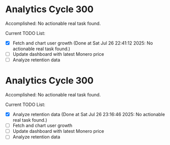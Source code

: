 # Analytics Cycle 300

Accomplished: No actionable real task found.

Current TODO List:

- [x] Fetch and chart user growth  (Done at Sat Jul 26 22:41:12 2025: No actionable real task found.)
- [ ] Update dashboard with latest Monero price
- [ ] Analyze retention data

# Analytics Cycle 300

Accomplished: No actionable real task found.

Current TODO List:

- [x] Analyze retention data  (Done at Sat Jul 26 23:16:46 2025: No actionable real task found.)
- [ ] Fetch and chart user growth
- [ ] Update dashboard with latest Monero price
- [ ] Analyze retention data